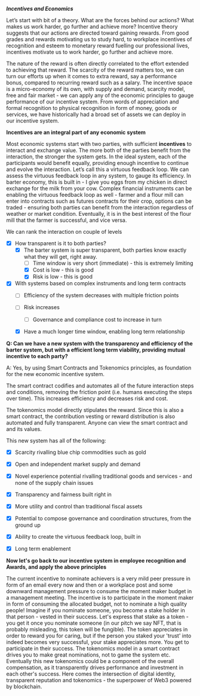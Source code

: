 ***Incentives and Economics***

Let’s start with bit of a theory. What are the forces behind our actions? What makes us work harder, go further and achieve more? Incentive theory suggests that our actions are directed toward gaining rewards. From good grades and rewards motivating us to study hard, to workplace incentives of recognition and esteem to monetary reward fuelling our professional lives, incentives motivate us to work harder, go further and achieve more. 

The nature of the reward is often directly correlated to the effort extended to achieving that reward. The scarcity of the reward matters too, we can turn our efforts up when it comes to extra reward, say a performance bonus, compared to recurring reward such as a salary. The incentive space is a micro-economy of its own, with supply and demand, scarcity model, free and fair market - we can apply any of the economic principles to gauge performance of our incentive system. From words of appreciation and formal recognition to physical recognition in form of money, goods or services, we have historically had a broad set of assets we can deploy in our incentive system.  

**Incentives are an integral part of any economic system**

Most economic systems start with two parties, with sufficient **incentives** to interact and exchange value. The more both of the parties benefit from the interaction, the stronger the system gets. In the ideal system, each of the participants would benefit equally, providing enough incentive to continue and evolve the interaction. Let’s call this a virtuous feedback loop. We can assess the virtuous feedback loop in any system, to gauge its efficiency. In barter economy, this is built in - I give you eggs from my chicken in direct exchange for the milk from your cow. Complex financial instruments can be enabling the virtuous feedback loop as well - farmer and a flour mill can enter into contracts such as futures contracts for their crop, options can be traded - ensuring both parties can benefit from the interaction regardless of weather or market condition. Eventually, it is in the best interest of the flour mill that the farmer is successful, and vice versa. 

We can rank the interaction on couple of levels

- [x] How transparent is it to both parties? 
    - [x] The barter system is super transparent, both parties know exactly what they will get, right away. 
        - [ ] Time window is very short (immediate) - this is extremely limiting
        - [x] Cost is low - this is good
        - [x] Risk is low - this is good
- [x] With systems based on complex instruments and long term contracts
    - [ ] Efficiency of the system decreases with multiple friction points
    - [ ] Risk increases
        - [ ] Governance and compliance cost to increase in turn
    - [x] Have a much longer time window, enabling long term relationship


**Q: Can we have a new system with the transparency and efficiency of the barter system, but with a efficient long term viability, providing mutual incentive to each party?**

A: Yes, by using Smart Contracts and Tokenomics principles, as foundation for the new economic incentive system.

The smart contract codifies and automates all of the future interaction steps and conditions, removing the friction point (i.e. humans executing the steps over time). This increases efficiency and decreases risk and cost.

The tokenomics model directly stipulates the reward. Since this is also a smart contract, the  contribution vesting or reward distribution is also automated and fully transparent. Anyone can view the smart contract and and its values. 

This new system has all of the following:

- [x] Scarcity rivalling blue chip commodities such as gold
- [x] Open and independent market supply and demand
- [x] Novel experience potential rivalling traditional goods and services - and none of the supply chain issues
- [x] Transparency and fairness built right in
- [x] More utility and control than traditional fiscal assets
- [x] Potential to compose governance and coordination structures, from the ground up
- [x] Ability to create the virtuous feedback loop, built in
- [x] Long term enablement



**Now let's go back to our incentive system in employee recognition and Awards, and apply the above principles**

The current incentive to nominate achievers is a very mild peer pressure in form of an email every now and then or a workplace post and some downward management pressure to consume the moment maker budget in a management meeting. The incentive is to participate in the moment maker in form of consuming the allocated budget, not to nominate a high quality people! Imagine if you nominate someone, you become a stake holder in that person - vested in their success. Let's express that stake as a token - you get it once you nominate someone (in our pitch we say NFT, that is probably misleading, this token will be fungible). The token appreciates in order to reward you for caring, but if the person you staked your 'trust' into indeed becomes very successful, your stake appreciates more. You get to participate in their success. The tokenomics model in a smart contract drives you to make great nominations, not to game the system etc. Eventually this new tokenomics could be a component of the overall compensation, as it transparently drives performance and investment in each other's success. Here comes the intersection of digital identity, transparent reputation and tokenomics - the superpower of Web3 powered by blockchain.